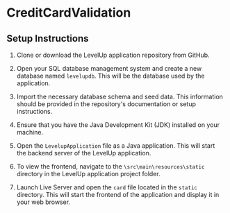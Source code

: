 # CreditCardValidation

## Setup Instructions

1. Clone or download the LevelUp application repository from GitHub.

2. Open your SQL database management system and create a new database named `levelupdb`. This will be the database used by the application.

3. Import the necessary database schema and seed data. This information should be provided in the repository's documentation or setup instructions.

4. Ensure that you have the Java Development Kit (JDK) installed on your machine.

5. Open the `LevelupApplication` file as a Java application. This will start the backend server of the LevelUp application.

6. To view the frontend, navigate to the `\src\main\resources\static` directory in the LevelUp application project folder.

7. Launch Live Server and open the `card` file located in the `static` directory. This will start the frontend of the application and display it in your web browser.
